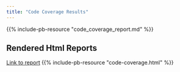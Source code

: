 ```yaml
---
title: "Code Coverage Results"
---
```


{{% include-pb-resource "code_coverage_report.md" %}}

## Rendered Html Reports

[Link to report](code-coverage/code-coverage.html)
{{% include-pb-resource "code-coverage.html" %}}